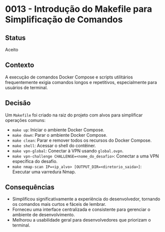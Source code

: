 # 0013 - Introdução do Makefile para Simplificação de Comandos

## Status
Aceito

## Contexto
A execução de comandos Docker Compose e scripts utilitários frequentemente exigia comandos longos e repetitivos, especialmente para usuários de terminal.

## Decisão
Um `Makefile` foi criado na raiz do projeto com alvos para simplificar operações comuns:
- `make up`: Iniciar o ambiente Docker Compose.
- `make down`: Parar o ambiente Docker Compose.
- `make clean`: Parar e remover todos os recursos do Docker Compose.
- `make shell`: Acessar o shell do contêiner.
- `make vpn-global`: Conectar à VPN usando `global.ovpn`.
- `make vpn-challenge CHALLENGE=<nome_do_desafio>`: Conectar a uma VPN específica do desafio.
- `make nmap-scan IP=<ip_alvo> [OUTPUT_DIR=<diretorio_saida>]`: Executar uma varredura Nmap.

## Consequências
- Simplificou significativamente a experiência do desenvolvedor, tornando os comandos mais curtos e fáceis de lembrar.
- Forneceu uma interface centralizada e consistente para gerenciar o ambiente de desenvolvimento.
- Melhorou a usabilidade geral para desenvolvedores que priorizam o terminal.